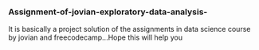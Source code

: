 ### Assignment-of-jovian-exploratory-data-analysis-
It is basically a project solution of the assignments in data science course by jovian and freecodecamp...Hope this will help you
